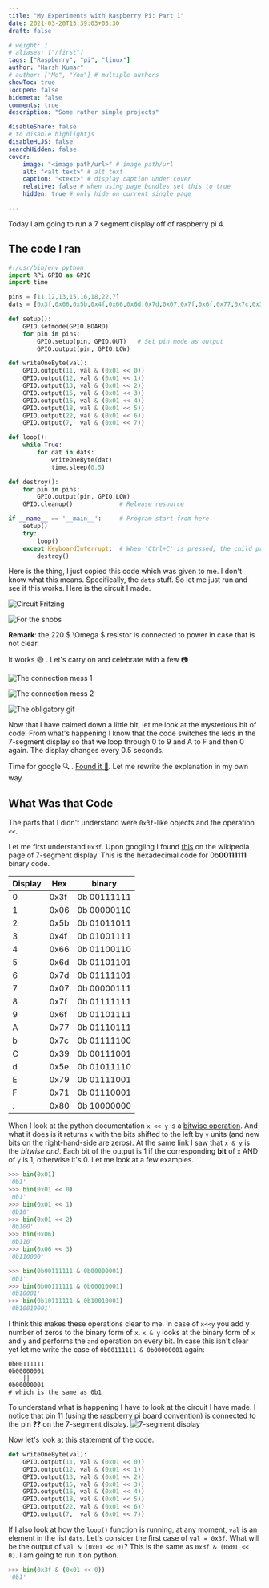 ```yaml
---
title: "My Experiments with Raspberry Pi: Part 1"
date: 2021-03-20T13:39:03+05:30
draft: false

# weight: 1
# aliases: ["/first"]
tags: ["Raspberry", "pi", "linux"]
author: "Harsh Kumar"
# author: ["Me", "You"] # multiple authors
showToc: true
TocOpen: false
hidemeta: false
comments: true
description: "Some rather simple projects"

disableShare: false
# to disable highlightjs
disableHLJS: false
searchHidden: false
cover:
    image: "<image path/url>" # image path/url
    alt: "<alt text>" # alt text
    caption: "<text>" # display caption under cover
    relative: false # when using page bundles set this to true
    hidden: true # only hide on current single page

---
```


Today I am going to run a 7 segment display off of  raspberry pi 4.

## The code I ran
```python
#!/usr/bin/env python
import RPi.GPIO as GPIO
import time

pins = [11,12,13,15,16,18,22,7]
dats = [0x3f,0x06,0x5b,0x4f,0x66,0x6d,0x7d,0x07,0x7f,0x6f,0x77,0x7c,0x39,0x5e,0x79,0x71,0x80]

def setup():
	GPIO.setmode(GPIO.BOARD)
	for pin in pins:
		GPIO.setup(pin, GPIO.OUT)   # Set pin mode as output
		GPIO.output(pin, GPIO.LOW)

def writeOneByte(val):
	GPIO.output(11, val & (0x01 << 0))
	GPIO.output(12, val & (0x01 << 1))
	GPIO.output(13, val & (0x01 << 2))
	GPIO.output(15, val & (0x01 << 3))
	GPIO.output(16, val & (0x01 << 4))
	GPIO.output(18, val & (0x01 << 5))
	GPIO.output(22, val & (0x01 << 6))
	GPIO.output(7,  val & (0x01 << 7))

def loop():
	while True:
		for dat in dats:
			writeOneByte(dat)
			time.sleep(0.5)

def destroy():
	for pin in pins:
		GPIO.output(pin, GPIO.LOW)
	GPIO.cleanup()             # Release resource

if __name__ == '__main__':     # Program start from here
	setup()
	try:
		loop()
	except KeyboardInterrupt:  # When 'Ctrl+C' is pressed, the child program destroy() will be executed.
		destroy()

```

Here is the thing, I just copied this code which was given to me. I don't know what this means. Specifically, the `dats` stuff. So let me just run and see if this works. Here is the circuit I made.


![Circuit Fritzing](/static/RaspberryPi/20thMarch21/7segmentPi.png#center)

![For the snobs](/static/RaspberryPi/20thMarch21/7segmentPi_schem.png#center)

**Remark**: the 220 $ \Omega $ resistor is  connected to power in case that is not clear.

It works :sweat_smile: . Let's carry on and celebrate with a few :camera: .

![The connection mess 1](/static/RaspberryPi/20thMarch21/photo1.jpg#center)

![The connection mess 2](/static/RaspberryPi/20thMarch21/photo3.jpg#center)

![The obligatory gif](/static/RaspberryPi/20thMarch21/7segment.gif#center)

Now that I have calmed down a little bit, let me look at the mysterious bit of code. From what's happening I know that the code switches the leds in the 7-segment display so that we loop through 0 to 9 and A to F and then 0 again. The display changes every 0.5 seconds.

Time for google :mag: . [Found it :raised_hands:](https://stackoverflow.com/questions/38997913/python-bitwise-logic-to-operate-leds). Let me rewrite the explanation in my own way.

## What Was that Code

The parts that I didn't understand were `0x3f`-like objects and the operation `<<`.

Let me first understand `0x3f`. Upon googling I found [this](https://en.wikipedia.org/wiki/Seven-segment_display#Hexadecimal) on the wikipedia page of 7-segment display.  This is the hexadecimal code for 0b**00111111** binary code.

|Display | Hex      | binary |
|-----| ----- | ----------- |
| 0   | 0x3f  | 0b 00111111  |
| 1   | 0x06  | 0b 00000110  |
| 2   | 0x5b  | 0b 01011011  |
| 3   | 0x4f  | 0b 01001111  |
| 4   | 0x66  | 0b 01100110  |
| 5   | 0x6d  | 0b 01101101  |
| 6   | 0x7d  | 0b 01111101  |
| 7   | 0x07  | 0b 00000111  |
| 8   | 0x7f  | 0b 01111111  |
| 9   | 0x6f  | 0b 01101111  |
| A   | 0x77  | 0b 01110111  |
| b   | 0x7c  | 0b 01111100  |
| C   | 0x39  | 0b 00111001  |
| d   | 0x5e  | 0b 01011110  |
| E   | 0x79  | 0b 01111001  |
| F   | 0x71  | 0b 01110001  |
| .   | 0x80  | 0b 10000000  |

When I look at the python documentation `x << y` is a [bitwise operation](https://wiki.python.org/moin/BitwiseOperators). And what it does is it returns `x` with the bits shifted to the left by `y` units (and new bits on the right-hand-side are zeros). At the same link I saw that `x & y` is the *bitwise and*.  Each bit of the output is 1 if the corresponding **bit** of `x` AND of `y` is 1, otherwise it's 0. Let me look at a few examples.
```python
>>> bin(0x01)
'0b1'
>>> bin(0x01 << 0)
'0b1'
>>> bin(0x01 << 1)
'0b10'
>>> bin(0x01 << 2)
'0b100'
>>> bin(0x06)
'0b110'
>>> bin(0x06 << 3)
'0b110000'
```

```python
>>> bin(0b00111111 & 0b00000001)
'0b1'
>>> bin(0b00111111 & 0b00010001)
'0b10001'
>>> bin(0b10111111 & 0b10010001)
'0b10010001'
```

I think this makes these operations clear to me. In case of `x<<y` you add y number of zeros to the binary form of `x`. `x & y` looks at the binary form of `x` and `y` and performs the `and` operation on every bit. In case this isn't clear yet let me write the case of `0b00111111 & 0b00000001` again:
```
0b00111111
0b00000001
    ||
0b00000001
# which is the same as 0b1
```


To understand what is happening I have to look at the circuit I have made. I notice that pin 11 (using the raspberry pi board convention) is connected to the pin **??** on the 7-segment display.
![7-segment display](/static/RaspberryPi/20thMarch21/7_Segment_Display_with_Labeled_Segments.png#center)


Now let's look at this statement of the code.
```python
def writeOneByte(val):
	GPIO.output(11, val & (0x01 << 0))
	GPIO.output(12, val & (0x01 << 1))
	GPIO.output(13, val & (0x01 << 2))
	GPIO.output(15, val & (0x01 << 3))
	GPIO.output(16, val & (0x01 << 4))
	GPIO.output(18, val & (0x01 << 5))
	GPIO.output(22, val & (0x01 << 6))
	GPIO.output(7,  val & (0x01 << 7))
```
If I also look at how the `loop()` function is running, at any moment, `val` is an element in the list `dats`. Let's consider the first case of `val = 0x3f`. What will be the output of `val & (0x01 << 0)`? This is the same as `0x3f & (0x01 << 0)`. I am going to run it on python.
```python
>>> bin(0x3f & (0x01 << 0))
'0b1'
```
